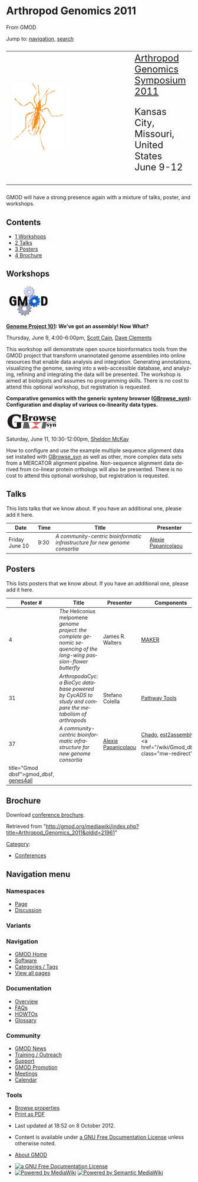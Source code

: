 <div id="mw-page-base" class="noprint">

</div>

<div id="mw-head-base" class="noprint">

</div>

<div id="content" class="mw-body" role="main">

<span id="top"></span>

<div id="mw-js-message" style="display:none;">

</div>



# <span dir="auto">Arthropod Genomics 2011</span>

<div id="bodyContent">

<div id="siteSub">

From GMOD

</div>

<div id="contentSub">

</div>

<div id="jump-to-nav" class="mw-jump">

Jump to: [navigation](#mw-navigation), [search](#p-search)

</div>

<div id="mw-content-text" class="mw-content-ltr" lang="en" dir="ltr">

<table style="font-size: 180%">
<colgroup>
<col style="width: 33%" />
<col style="width: 33%" />
<col style="width: 33%" />
</colgroup>
<tbody>
<tr class="odd">
<td><a href="http://www.k-state.edu/agc/symp2011" rel="nofollow"
title="Arthropod Genomics Symposium"><img
src="/mediawiki/images/c/c1/AGSBug170.png" width="170" height="183"
alt="Arthropod Genomics Symposium" /></a></td>
<td> </td>
<td><a href="http://www.k-state.edu/agc/symp2011" class="external text"
rel="nofollow">Arthropod Genomics Symposium 2011</a><br />
&#10;<p>Kansas City, Missouri, United States<br />
June 9-12</p></td>
</tr>
</tbody>
</table>

  
GMOD will have a strong presence again with a mixture of talks, poster,
and workshops.

<div id="toc" class="toc">

<div id="toctitle">

## Contents

</div>

- [<span class="tocnumber">1</span>
  <span class="toctext">Workshops</span>](#Workshops)
- [<span class="tocnumber">2</span>
  <span class="toctext">Talks</span>](#Talks)
- [<span class="tocnumber">3</span>
  <span class="toctext">Posters</span>](#Posters)
- [<span class="tocnumber">4</span>
  <span class="toctext">Brochure</span>](#Brochure)

</div>

## <span id="Workshops" class="mw-headline">Workshops</span>

<div class="floatright">

<a href="/wiki/File:Gmod-gears.png" class="image"><img
src="/mediawiki/images/thumb/4/48/Gmod-gears.png/120px-Gmod-gears.png"
srcset="/mediawiki/images/4/48/Gmod-gears.png 1.5x, /mediawiki/images/4/48/Gmod-gears.png 2x"
width="120" height="86" alt="Gmod-gears.png" /></a>

</div>

**[Genome Project
101](/wiki/Arthropod_Genomics_2011/Genome_Project_101_Workshop "Arthropod Genomics 2011/Genome Project 101 Workshop"):
We’ve got an assembly! Now What?**

Thursday, June 9, 4:00-6:00pm, [Scott
Cain](/wiki/User:Scott "User:Scott"), [Dave
Clements](/wiki/User:Clements "User:Clements")

This workshop will demonstrate open source bioinformatics tools from the
GMOD project that transform unannotated genome assemblies into online
resources that enable data analysis and integration. Generating
annotations, visualizing the genome, saving into a web-accessible
database, and analyzing, refining and integrating the data will be
presented. The workshop is aimed at biologists and assumes no
programming skills. There is no cost to attend this optional workshop,
but registration is requested.

**Comparative genomics with the generic synteny browser
([GBrowse_syn](/wiki/GBrowse_syn "GBrowse syn")): Configuration and
display of various co-linearity data types.**

<div class="floatright">

[<img
src="/mediawiki/images/thumb/4/44/GBrowse_syn_logo.png/140px-GBrowse_syn_logo.png"
srcset="/mediawiki/images/thumb/4/44/GBrowse_syn_logo.png/210px-GBrowse_syn_logo.png 1.5x, /mediawiki/images/thumb/4/44/GBrowse_syn_logo.png/280px-GBrowse_syn_logo.png 2x"
width="140" height="45" alt="GBrowse syn logo.png" />](/wiki/GBrowse_syn "GBrowse syn")

</div>

Saturday, June 11, 10:30-12:00pm, [Sheldon
McKay](/wiki/User:Mckays "User:Mckays")

How to configure and use the example multiple sequence alignment data
set installed with [GBrowse_syn](/wiki/GBrowse_syn "GBrowse syn") as
well as other, more complex data sets from a MERCATOR alignment
pipeline. Non-sequence alignment data derived from co-linear protein
orthologs will also be presented. There is no cost to attend this
optional workshop, but registration is requested.

## <span id="Talks" class="mw-headline">Talks</span>

This lists talks that we know about. If you have an additional one,
please add it here.

| Date | Time | Title | Presenter |
|----|----|----|----|
| Friday June 10 | 9:30 | *A community-centric bioinformatic infrastructure for new genome consortia* | [Alexie Papanicolaou](/wiki/User:Alpapan "User:Alpapan") |

## <span id="Posters" class="mw-headline">Posters</span>

This lists posters that we know about. If you have an additional one,
please add it here.

| Poster \# | Title | Presenter | Components |
|----|----|----|----|
| 4 | *The* Heliconius melpomene *genome project: the complete genomic sequencing of the long-wing passion-flower butterfly* | James R. Walters | [MAKER](/wiki/MAKER "MAKER") |
| 31 | *ArthropodaCyc: a BioCyc database powered by CycADS to study and compare the metabolism of arthropods* | Stefano Colella | [Pathway Tools](/wiki/Pathway_Tools "Pathway Tools") |
| 37 | *A community-centric bioinformatic infrastructure for new genome consortia* | [Alexie Papanicolaou](/wiki/User:Alpapan "User:Alpapan") | <a href="/wiki/Chado" class="mw-redirect" title="Chado">Chado</a>, [est2assembly](/wiki/Est2assembly "Est2assembly"), <a href="/wiki/Gmod_dbsf" class="mw-redirect"
title="Gmod dbsf">gmod_dbsf</a>, [genes4all](/wiki/Genes4all "Genes4all") |

## <span id="Brochure" class="mw-headline">Brochure</span>

Download
<a href="/mediawiki/images/f/fd/AGS2011Brochure.pdf" class="internal"
title="AGS2011Brochure.pdf">conference brochure</a>.

</div>

<div class="printfooter">

Retrieved from
"<http://gmod.org/mediawiki/index.php?title=Arthropod_Genomics_2011&oldid=21961>"

</div>

<div id="catlinks" class="catlinks">

<div id="mw-normal-catlinks" class="mw-normal-catlinks">

[Category](/wiki/Special:Categories "Special:Categories"):

- [Conferences](/wiki/Category:Conferences "Category:Conferences")

</div>

</div>

<div class="visualClear">

</div>

</div>

</div>

<div id="mw-navigation">

## Navigation menu

<div id="mw-head">



<div id="left-navigation">

<div id="p-namespaces" class="vectorTabs" role="navigation"
aria-labelledby="p-namespaces-label">

### Namespaces

- <span id="ca-nstab-main"><a href="/wiki/Arthropod_Genomics_2011" accesskey="c"
  title="View the content page [c]">Page</a></span>
- <span id="ca-talk"><a
  href="/mediawiki/index.php?title=Talk:Arthropod_Genomics_2011&amp;action=edit&amp;redlink=1"
  accesskey="t"
  title="Discussion about the content page [t]">Discussion</a></span>

</div>

<div id="p-variants" class="vectorMenu emptyPortlet" role="navigation"
aria-labelledby="p-variants-label">

### 

### Variants[](#)

<div class="menu">

</div>

</div>

</div>

<div id="right-navigation">





</div>



</div>

</div>

</div>

<div id="mw-panel">

<div id="p-logo" role="banner">

<a href="/wiki/Main_Page"
style="background-image: url(http://gmod.org/images/GMOD-cogs.png);"
title="Visit the main page"></a>

</div>

<div id="p-Navigation" class="portal" role="navigation"
aria-labelledby="p-Navigation-label">

### Navigation

<div class="body">

- <span id="n-GMOD-Home">[GMOD Home](/wiki/Main_Page)</span>
- <span id="n-Software">[Software](/wiki/GMOD_Components)</span>
- <span id="n-Categories-.2F-Tags">[Categories /
  Tags](/wiki/Categories)</span>
- <span id="n-View-all-pages">[View all
  pages](/wiki/Special:AllPages)</span>

</div>

</div>

<div id="p-Documentation" class="portal" role="navigation"
aria-labelledby="p-Documentation-label">

### Documentation

<div class="body">

- <span id="n-Overview">[Overview](/wiki/Overview)</span>
- <span id="n-FAQs">[FAQs](/wiki/Category:FAQ)</span>
- <span id="n-HOWTOs">[HOWTOs](/wiki/Category:HOWTO)</span>
- <span id="n-Glossary">[Glossary](/wiki/Glossary)</span>

</div>

</div>

<div id="p-Community" class="portal" role="navigation"
aria-labelledby="p-Community-label">

### Community

<div class="body">

- <span id="n-GMOD-News">[GMOD News](/wiki/GMOD_News)</span>
- <span id="n-Training-.2F-Outreach">[Training /
  Outreach](/wiki/Training_and_Outreach)</span>
- <span id="n-Support">[Support](/wiki/Support)</span>
- <span id="n-GMOD-Promotion">[GMOD
  Promotion](/wiki/GMOD_Promotion)</span>
- <span id="n-Meetings">[Meetings](/wiki/Meetings)</span>
- <span id="n-Calendar">[Calendar](/wiki/Calendar)</span>

</div>

</div>

<div id="p-tb" class="portal" role="navigation"
aria-labelledby="p-tb-label">

### Tools

<div class="body">


- <span id="t-smwbrowselink"><a href="/wiki/Special:Browse/Arthropod_Genomics_2011"
  rel="smw-browse">Browse properties</a></span>
- <span id="t-pdf">[Print as
  PDF](/mediawiki/index.php?title=Special:PdfPrint&page=Arthropod_Genomics_2011)</span>

</div>

</div>

</div>

</div>

<div id="footer" role="contentinfo">

- <span id="footer-info-lastmod">Last updated at 18:52 on 8 October
  2012.</span>
<!-- - <span id="footer-info-viewcount">40,873 page views.</span> -->
- <span id="footer-info-copyright">Content is available under
  <a href="http://www.gnu.org/licenses/fdl-1.3.html" class="external"
  rel="nofollow">a GNU Free Documentation License</a> unless otherwise
  noted.</span>

<!-- -->

- <span id="footer-places-about">[About
  GMOD](/wiki/GMOD:About "GMOD:About")</span>

<!-- -->

- <span id="footer-copyrightico">[<img src="http://www.gnu.org/graphics/gfdl-logo-small.png" width="88"
  height="31" alt="a GNU Free Documentation License" />](http://www.gnu.org/licenses/fdl-1.3.html)</span>
- <span id="footer-poweredbyico">[<img src="/mediawiki/skins/common/images/poweredby_mediawiki_88x31.png"
  width="88" height="31" alt="Powered by MediaWiki" />](//www.mediawiki.org/)
  [<img
  src="/mediawiki/extensions/SemanticMediaWiki/includes/../resources/images/smw_button.png"
  width="88" height="31" alt="Powered by Semantic MediaWiki" />](https://www.semantic-mediawiki.org/wiki/Semantic_MediaWiki)</span>

<div style="clear:both">

</div>

</div>

